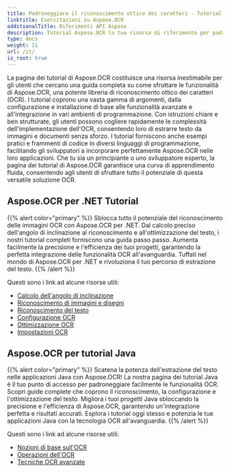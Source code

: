```yaml
---
title: Padroneggiare il riconoscimento ottico dei caratteri - Tutorial Aspose.OCR
linktitle: Esercitazioni su Aspose.OCR
additionalTitle: Riferimenti API Aspose
description: Tutorial Aspose.OCR la tua risorsa di riferimento per padroneggiare il riconoscimento ottico dei caratteri con istruzioni chiare ed esempi pratici in varie lingue.
type: docs
weight: 11
url: /it/
is_root: true
---
```


La pagina dei tutorial di Aspose.OCR costituisce una risorsa inestimabile per gli utenti che cercano una guida completa su come sfruttare le funzionalità di Aspose.OCR, una potente libreria di riconoscimento ottico dei caratteri (OCR). I tutorial coprono una vasta gamma di argomenti, dalla configurazione e installazione di base alle funzionalità avanzate e all'integrazione in vari ambienti di programmazione. Con istruzioni chiare e ben strutturate, gli utenti possono cogliere rapidamente le complessità dell'implementazione dell'OCR, consentendo loro di estrarre testo da immagini e documenti senza sforzo. I tutorial forniscono anche esempi pratici e frammenti di codice in diversi linguaggi di programmazione, facilitando gli sviluppatori a incorporare perfettamente Aspose.OCR nelle loro applicazioni. Che tu sia un principiante o uno sviluppatore esperto, la pagina dei tutorial di Aspose.OCR garantisce una curva di apprendimento fluida, consentendo agli utenti di sfruttare tutto il potenziale di questa versatile soluzione OCR.

## Aspose.OCR per .NET Tutorial
{{% alert color="primary" %}}
Sblocca tutto il potenziale del riconoscimento delle immagini OCR con Aspose.OCR per .NET. Dal calcolo preciso dell'angolo di inclinazione al riconoscimento e all'ottimizzazione del testo, i nostri tutorial completi forniscono una guida passo passo. Aumenta facilmente la precisione e l'efficienza dei tuoi progetti, garantendo la perfetta integrazione delle funzionalità OCR all'avanguardia. Tuffati nel mondo di Aspose.OCR per .NET e rivoluziona il tuo percorso di estrazione del testo.
{{% /alert %}}

Questi sono i link ad alcune risorse utili:
 
- [Calcolo dell'angolo di inclinazione](./net/calcolo-angolo-di-inclinazione/)
- [Riconoscimento di immagini e disegni](./net/image-and-drawing-recognition/)
- [Riconoscimento del testo](./net/text-recognition/)
- [Configurazione OCR](./net/ocr-configuration/)
- [Ottimizzazione OCR](./net/ocr-optimization/)
- [Impostazioni OCR](./net/ocr-settings/)


## Aspose.OCR per tutorial Java
{{% alert color="primary" %}}
Scatena la potenza dell'estrazione del testo nelle applicazioni Java con Aspose.OCR! La nostra pagina dei tutorial Java è il tuo punto di accesso per padroneggiare facilmente le funzionalità OCR. Scopri guide complete che coprono il riconoscimento, la configurazione e l'ottimizzazione del testo. Migliora i tuoi progetti Java sbloccando la precisione e l'efficienza di Aspose.OCR, garantendo un'integrazione perfetta e risultati accurati. Esplora i tutorial oggi stesso e potenzia le tue applicazioni Java con la tecnologia OCR all'avanguardia.
{{% /alert %}}

Questi sono i link ad alcune risorse utili:
 
- [Nozioni di base sull'OCR](./java/ocr-basics/)
- [Operazioni dell'OCR](./java/ocr-operations/)
- [Tecniche OCR avanzate](./java/advanced-ocr-techniques/)



